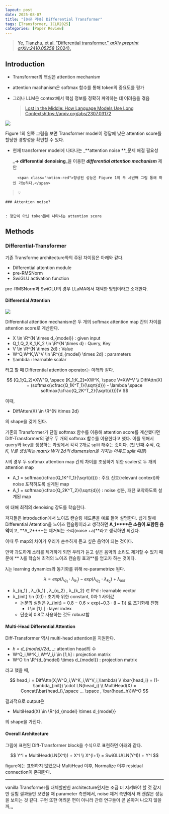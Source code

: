 ```yaml
---
layout: post
date: 2025-08-07
title: "[논문 리뷰] Differential Transformer"
tags: [Transformer, ICLR2025]
categories: [Paper Review]
---
```


> [Ye, Tianzhu, et al. "Differential transformer." ](https://arxiv.org/abs/2410.05258)[_arXiv preprint arXiv:2410.05258_](https://arxiv.org/abs/2410.05258)[ (2024).](https://arxiv.org/abs/2410.05258)



## Introduction

- Transformer의 핵심은 attention mechanism
- attention machanism은 softmax 함수를 통해 token의 중요도를 평가
- 그러나 LLM은 context에서 핵심 정보를 정확히 파악하는 데 어려움을 겪음

	> [Lost in the Middle: How Language Models Use Long Contextshttps://arxiv.org/abs/2307.03172](https://arxiv.org/abs/2307.03172)


![](https://prod-files-secure.s3.us-west-2.amazonaws.com/542b861c-36a8-4051-84e5-8804b6728dba/9083ea56-691a-4752-ae26-47f403431ac8/image.png?X-Amz-Algorithm=AWS4-HMAC-SHA256&X-Amz-Content-Sha256=UNSIGNED-PAYLOAD&X-Amz-Credential=ASIAZI2LB466WEWUM657%2F20250910%2Fus-west-2%2Fs3%2Faws4_request&X-Amz-Date=20250910T040102Z&X-Amz-Expires=3600&X-Amz-Security-Token=IQoJb3JpZ2luX2VjEHoaCXVzLXdlc3QtMiJHMEUCIGodA11npNUz9gn46xd5IPs1fhp6Bw8KzydIdq9exI0aAiEAjyBZsj%2B%2Fo8%2FLbSNrFh6WLy9x0Fkpf9wLWokBEq3052kqiAQI4%2F%2F%2F%2F%2F%2F%2F%2F%2F%2F%2FARAAGgw2Mzc0MjMxODM4MDUiDK2goYLAXSUINs%2BgsircAzACl5Gw1sBLZZH2VYp5tEipIe4U3EQo5YAEXAJVmgkJAkYcU9%2FrZI9f0F65Tp9syRI5vM%2FXebTuqel1nwzRd2SHBMTNZYTRWuR%2Fm0Dgg6tc8rFPn9CKmD7x17F3JYBBNHc2BvbcWgtE%2FhwZ8MfZ%2BFIcDT0Qjzf%2Bmsnx%2BNk9GuVVDZgdXGL6OTsv1opqm7dn3lf5%2FXEQJUG4DAMukPCJitvd0aC3cfoPDrOBrac%2B3imtqP6ZTZsOZNIHn1fuLIglxWw2gRoyGsfe9VBDdI669xM8CA9y0aq60yBp4YzHOh0vbNTHgAMhto3xASictSTUy2ZdSpKvIi6kvCGo1azuFzlcIHwqOXxTwL8Z2EbAFghox4fAGkBZAHh1ms41qgif6G1%2FdExsn1XeOw3YONH4PzhpKRMQO7g79L0n9fx50p5MQBJ8Q5En5rIFYMamkA4M6CYlj9YYUxep000ahBMstMUOZkWsD%2BRKNzrQeG7q61t2jZnFLh6QMC%2FyYd9s2DCSJD4pfOQS6qquZl66zpvtvq4uT8QcowLY5efSTiyOVqrflzEPp3gxCvnEYO7%2BwBiMz9fIQhmLdmlicl607ruWWXnuUIcNOAY2R0YC%2FGHoiIQO3oWbwlwhCBkTMHl2MP25g8YGOqUBUaVBxSgNRPngTsGETGWenBCvjm7w3ur1XQKtrSnxSMQq4GmnptdoYwfmWpArT5GS%2Bcb3Hepf3Hxwxq5ULBzy3DQoNHFxSrdkYCWAJjvjLNCTQ3x6elK5r7OGaHfkil4nvgJ743hoU8UI6URbw5Xt3z0pb1Unz96NTGGgtRdRvh1zLPc7HJdmI%2BEi4j%2FPuJXctvjfvHMStiUpdrbO2i%2Ff0vXq6ohQ&X-Amz-Signature=ac0f21f7c6eca5dd77d3cbba8ac1b24ebc20ef35f2365984b03f94bca61c969f&X-Amz-SignedHeaders=host&x-amz-checksum-mode=ENABLED&x-id=GetObject)


Figure 1의 왼쪽 그림을 보면 Transformer model이 정답에 낮은 attention score를 할당한 경향성을 확인할 수 있다.

- 현재 transformer model에 나타나는 _**attention noise **_문제 해결 필요성

	_**→ differential denoising**_을 이용한 _**differential attention mechanism**_ 제안


		<span class="notion-red">향상된 성능은 Figure 1의 두 세번째 그림 통해 확인 가능하다.</span>


> 💡 


	### Attention noise?


	: 정답이 아닌 token들에 나타나는 attention score



## Methods



### Differential-Transformer


기존 Transforme architecture와의 주된 차이점은 아래와 같다.

- Differential attention module
- pre-RMSNorm
- SwiGLU activation function

pre-RMSNorm과 SwiGLU의 경우 LLaMA에서 채택한 방법이라고 소개한다.



#### Differential Attention


![](https://prod-files-secure.s3.us-west-2.amazonaws.com/542b861c-36a8-4051-84e5-8804b6728dba/116d70b2-1963-4810-9167-f4c7d8a06e8f/image.png?X-Amz-Algorithm=AWS4-HMAC-SHA256&X-Amz-Content-Sha256=UNSIGNED-PAYLOAD&X-Amz-Credential=ASIAZI2LB466WEWUM657%2F20250910%2Fus-west-2%2Fs3%2Faws4_request&X-Amz-Date=20250910T040102Z&X-Amz-Expires=3600&X-Amz-Security-Token=IQoJb3JpZ2luX2VjEHoaCXVzLXdlc3QtMiJHMEUCIGodA11npNUz9gn46xd5IPs1fhp6Bw8KzydIdq9exI0aAiEAjyBZsj%2B%2Fo8%2FLbSNrFh6WLy9x0Fkpf9wLWokBEq3052kqiAQI4%2F%2F%2F%2F%2F%2F%2F%2F%2F%2F%2FARAAGgw2Mzc0MjMxODM4MDUiDK2goYLAXSUINs%2BgsircAzACl5Gw1sBLZZH2VYp5tEipIe4U3EQo5YAEXAJVmgkJAkYcU9%2FrZI9f0F65Tp9syRI5vM%2FXebTuqel1nwzRd2SHBMTNZYTRWuR%2Fm0Dgg6tc8rFPn9CKmD7x17F3JYBBNHc2BvbcWgtE%2FhwZ8MfZ%2BFIcDT0Qjzf%2Bmsnx%2BNk9GuVVDZgdXGL6OTsv1opqm7dn3lf5%2FXEQJUG4DAMukPCJitvd0aC3cfoPDrOBrac%2B3imtqP6ZTZsOZNIHn1fuLIglxWw2gRoyGsfe9VBDdI669xM8CA9y0aq60yBp4YzHOh0vbNTHgAMhto3xASictSTUy2ZdSpKvIi6kvCGo1azuFzlcIHwqOXxTwL8Z2EbAFghox4fAGkBZAHh1ms41qgif6G1%2FdExsn1XeOw3YONH4PzhpKRMQO7g79L0n9fx50p5MQBJ8Q5En5rIFYMamkA4M6CYlj9YYUxep000ahBMstMUOZkWsD%2BRKNzrQeG7q61t2jZnFLh6QMC%2FyYd9s2DCSJD4pfOQS6qquZl66zpvtvq4uT8QcowLY5efSTiyOVqrflzEPp3gxCvnEYO7%2BwBiMz9fIQhmLdmlicl607ruWWXnuUIcNOAY2R0YC%2FGHoiIQO3oWbwlwhCBkTMHl2MP25g8YGOqUBUaVBxSgNRPngTsGETGWenBCvjm7w3ur1XQKtrSnxSMQq4GmnptdoYwfmWpArT5GS%2Bcb3Hepf3Hxwxq5ULBzy3DQoNHFxSrdkYCWAJjvjLNCTQ3x6elK5r7OGaHfkil4nvgJ743hoU8UI6URbw5Xt3z0pb1Unz96NTGGgtRdRvh1zLPc7HJdmI%2BEi4j%2FPuJXctvjfvHMStiUpdrbO2i%2Ff0vXq6ohQ&X-Amz-Signature=ada2c8c0c903a68c47e7d94bdc5b7c400a96e7f2c7366ea64089553c988b798b&X-Amz-SignedHeaders=host&x-amz-checksum-mode=ENABLED&x-id=GetObject)


Differential attention mechanism은 두 개의 softmax attention map 간의 차이를 attention score로 계산한다.

- X \in \R^{N \times d\_{model}} : given input
- Q\_1,Q\_2,K\_1,K\_2 \in \R^{N \times d} : Query, Key
- V \in \R^{N \times 2d} : Value
- W^Q,W^K,W^V \in \R^{d\_{model} \times 2d} : parameters
- \lambda : learnable scalar

라고 할 때 Differential attention operator는 아래와 같다.


$$
[Q_1;Q_2]=XW^Q, \space [K_1;K_2]=XW^K, \space V=XW^V \\
DiffAttn(X) = (softmax(\cfrac{Q_1K^T_1}{\sqrt{d}}) - \lambda \space softmax(\cfrac{Q_2K^T_2}{\sqrt{d}}))V
$$


이때,

- DiffAtten(X) \in \R^{N \times 2d}

의 shape을 갖게 된다.


기존의 Transformer가 단일 softmax 함수를 이용해 attention score를 계산했다면 Diff-Transformer의 경우 두 개의 softmax 함수를 이용한다고 했다. 이를 위해서 query와 key를 생성하는 과정에서 각각 2개로 split 해주는 것이다. <span class="notion-red">(첫 번째 수식, </span><span class="notion-red">_Q, K, V를 생성하는 matrix W가 2d의 dismension을 가지는 이유도 split 때문_</span><span class="notion-red">)</span>


 λ의 경우 두 softmax attention map 간의 차이를 조정하기 위한 scaler로 두 개의 attention map

- A\_1 = softmax(\cfrac{Q\_1K^T\_1}{\sqrt{d}}) : 주요 신호(relevant context)와 noise 포착하도록 설계된 map
- A\_1 = softmax(\cfrac{Q\_2K^T\_2}{\sqrt{d}}) : noise 성분, 패턴 포착하도록 설계된 map 

에 대해 최적의 denoising 강도를 학습한다.


저자들은 introduction에서 노이즈 캔슬링 헤드폰을 예로 들어 설명한다. 쉽게 말해 Differential Attention을 노이즈 캔슬링이라고 생각하면 **A\_1****은 소음이 포함된 음악**이고, **A\_2****는 제거되는 소리(noise +a)**라고 생각하면 되겠다. 


이때 두 map의 차이가 우리가 순수하게 듣고 싶은 음악이 되는 것이다. 


만약 과도하게 소리를 제거하게 되면 우리가 듣고 싶은 음악의 소리도 제거할 수 있기 때문에 ** λ를 학습해 최적의 노이즈 캔슬링 효과**를 얻고자 하는 것이다.


λ는 learning dynamics와 동기화를 위해 re-parametrize 된다.


$$
\lambda = exp(\lambda_{q_1} \cdot \lambda_{k_1}) - exp(\lambda_{q_2} \cdot \lambda_{k_2}) + \lambda_{init}
$$

- λ\_{q\_1} , λ\_{k\_1} , λ\_{q\_2} , λ\_{k\_2} ∈ R^d : learnable vector
- λ\_{init} \in (0,1) : 초기화 위한 constant, 0과 1 사이값
	- 논문의 실험은 λ\_{init} = 0.8 − 0.6 × exp(−0.3 · (l − 1)) 로 초기화해 진행
		- l \in [1,L] : layer index
	- 단순히 0.8로 사용하는 것도 robust함


#### **Multi-Head Differential Attention**


Diff-Transformer 역시 multi-head attention을 지원한다.

- _h = d\_{model}/2d__ _: attention head의 수
- W^Q\_i,W^K\_i,W^V\_i,i \in [1,h] : projection matrix
- W^O \in \R^{d\_{model} \times d\_{model}} : projection matrix

라고 했을 때,


$$
head_i = DiffAttn(X;W^Q_i,W^K_i,W^V_i,\lambda) \\
\bar{head_i} = (1-\lambda_{init}) \cdot LN(head_i) \\
MultiHead(X) = Concat(\bar{head_i},\space ... \space , \bar{head_h})W^O
$$


결과적으로 output은

- MultiHead(X) \in \R^{d\_{model} \times d\_{model}}

의 shape을 가진다.



#### Overall Architecture


그림에 표현된 Diff-Transformer block을 수식으로 표현하면 아래와 같다.


$$
Y^l = MultiHead(LN(X^l)) + X^l \\
X^{l+1} = SwiGLU(LN(Y^l)) + Y^l
$$


figure에는 표현하지 않았으나 MultiHead 이후, Normalize 이후 residual connection이 존재한다.


---


vanilla Transformer를 대체할만한 architecture인지는 조금 더 지켜봐야 할 것 같지만 실험 결과들만 보았을 때 parameter 측면에서, noise 제거 측면에서 꽤 괜찮은 성능을 보이는 것 같다. 구현 또한 어려운 편이 아니라 관련 연구들이 곧 쏟아져 나오지 않을까,,,

